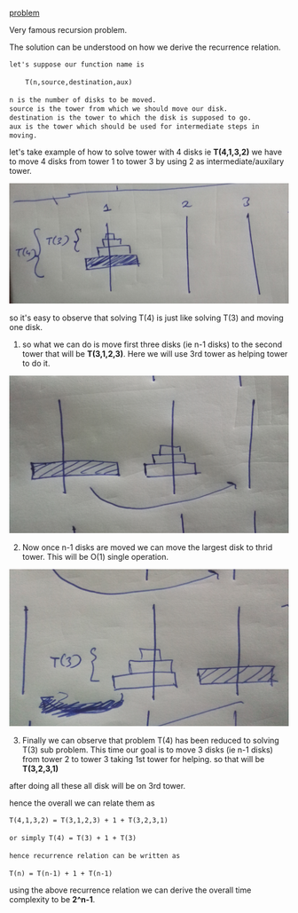 [problem](https://cses.fi/problemset/task/2165/)

Very famous recursion problem. 

The solution can be understood on how we derive the recurrence relation. 

    let's suppose our function name is
    
        T(n,source,destination,aux)

    n is the number of disks to be moved.
    source is the tower from which we should move our disk.
    destination is the tower to which the disk is supposed to go.
    aux is the tower which should be used for intermediate steps in moving.


let's take example of how to solve tower with 4 disks ie **T(4,1,3,2)**
we have to move 4 disks from tower 1 to tower 3 by using 2 as intermediate/auxilary tower.

<p align="center">
    <img src="./img1.jpg"/>
</p>

so it's easy to observe that solving T(4) is just like solving T(3) and moving one disk.

1) so what we can do is move first three disks (ie n-1 disks) to the second tower that will be **T(3,1,2,3)**. 
Here we will use 3rd tower as helping tower to do it.

<p align="center">
    <img src="./img2.jpg"/>
</p>

2) Now once n-1 disks are moved we can move the largest disk to thrid tower. This will be O(1) single operation. 

<p align="center">
    <img src="./img3.jpg"/>
</p>

3) Finally we can observe that problem T(4) has been reduced to solving T(3) sub problem. This time our goal is to move 3 disks (ie n-1 disks) from tower 2 to tower 3 taking 1st tower for helping.
so that will be **T(3,2,3,1)**

after doing all these all disk will be on 3rd tower.

hence the overall we can relate them as 

    T(4,1,3,2) = T(3,1,2,3) + 1 + T(3,2,3,1)
    
    or simply T(4) = T(3) + 1 + T(3)

    hence recurrence relation can be written as 

    T(n) = T(n-1) + 1 + T(n-1)

using the above recurrence relation we can derive the overall time complexity to be **2^n-1**.